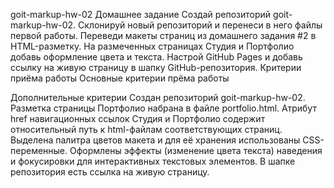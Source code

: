 goit-markup-hw-02
Домашнее задание
Создай репозиторий goit-markup-hw-02.
Склонируй новый репозиторий и перенеси в него файлы первой работы.
Переведи макеты страниц из домашнего задания #2 в HTML-разметку.
На размеченных страницах Студия и Портфолио добавь оформление цвета и текста.
Настрой GitHub Pages и добавь ссылку на живую страницу в шапку GitHub-репозитория.
Критерии приёма работы
Основные критерии прёма работы

Дополнительные критерии
Создан репозиторий goit-markup-hw-02.
Разметка страницы Портфолио набрана в файле portfolio.html.
Атрибут href навигационных ссылок Студия и Портфолио содержит относительный путь к html-файлам соответствующих страниц.
Выделена палитра цветов макета и для её хранения использованы CSS-переменные.
Оформлены эффекты (изменение цвета текста) наведения и фокусировки для интерактивных текстовых элементов.
В шапке репозитория есть ссылка на живую страницу.
